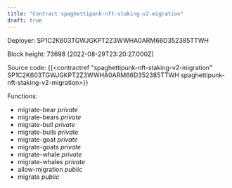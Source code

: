 ```yaml
---
title: "Contract spaghettipunk-nft-staking-v2-migration"
draft: true
---
```

Deployer: SP1C2K603TGWJGKPT2Z3WWHA0ARM66D352385TTWH


 



Block height: 73698 (2022-08-29T23:20:27.000Z)

Source code: {{<contractref "spaghettipunk-nft-staking-v2-migration" SP1C2K603TGWJGKPT2Z3WWHA0ARM66D352385TTWH spaghettipunk-nft-staking-v2-migration>}}

Functions:

* migrate-bear _private_
* migrate-bears _private_
* migrate-bull _private_
* migrate-bulls _private_
* migrate-goat _private_
* migrate-goats _private_
* migrate-whale _private_
* migrate-whales _private_
* allow-migration _public_
* migrate _public_
